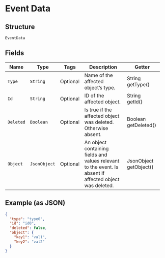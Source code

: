 
# Event Data

## Structure

`EventData`

## Fields

| Name | Type | Tags | Description | Getter |
|  --- | --- | --- | --- | --- |
| `Type` | `String` | Optional | Name of the affected object’s type. | String getType() |
| `Id` | `String` | Optional | ID of the affected object. | String getId() |
| `Deleted` | `Boolean` | Optional | Is true if the affected object was deleted. Otherwise absent. | Boolean getDeleted() |
| `Object` | `JsonObject` | Optional | An object containing fields and values relevant to the event. Is absent if affected object was deleted. | JsonObject getObject() |

## Example (as JSON)

```json
{
  "type": "type0",
  "id": "id0",
  "deleted": false,
  "object": {
    "key1": "val1",
    "key2": "val2"
  }
}
```

